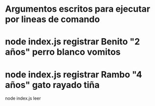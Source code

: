 # Argumentos escritos para ejecutar por lineas de comando
# node index.js registrar Benito "2 años" perro blanco vomitos
# node index.js registrar Rambo "4 años" gato rayado tiña

node index.js leer
